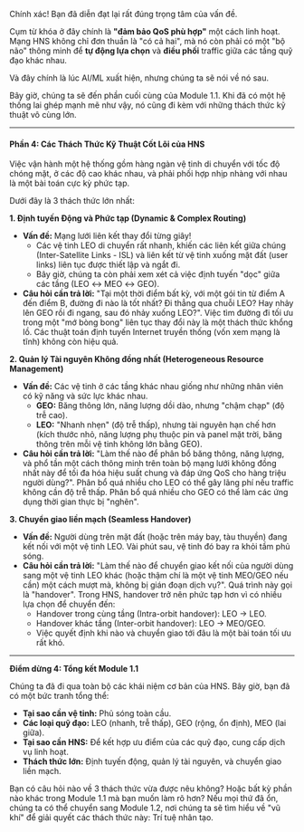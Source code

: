 Chính xác! Bạn đã diễn đạt lại rất đúng trọng tâm của vấn đề.

Cụm từ khóa ở đây chính là **"đảm bảo QoS phù hợp"** một cách linh hoạt. Mạng HNS không chỉ đơn thuần là "có cả hai", mà nó còn phải có một "bộ não" thông minh để **tự động lựa chọn** và **điều phối** traffic giữa các tầng quỹ đạo khác nhau.

Và đây chính là lúc AI/ML xuất hiện, nhưng chúng ta sẽ nói về nó sau.

Bây giờ, chúng ta sẽ đến phần cuối cùng của Module 1.1. Khi đã có một hệ thống lai ghép mạnh mẽ như vậy, nó cũng đi kèm với những thách thức kỹ thuật vô cùng lớn.

---

#### **Phần 4: Các Thách Thức Kỹ Thuật Cốt Lõi của HNS**

Việc vận hành một hệ thống gồm hàng ngàn vệ tinh di chuyển với tốc độ chóng mặt, ở các độ cao khác nhau, và phải phối hợp nhịp nhàng với nhau là một bài toán cực kỳ phức tạp.

Dưới đây là 3 thách thức lớn nhất:

**1. Định tuyến Động và Phức tạp (Dynamic & Complex Routing)**

*   **Vấn đề:** Mạng lưới liên kết thay đổi từng giây!
    *   Các vệ tinh LEO di chuyển rất nhanh, khiến các liên kết giữa chúng (Inter-Satellite Links - ISL) và liên kết từ vệ tinh xuống mặt đất (user links) liên tục được thiết lập và ngắt đi.
    *   Bây giờ, chúng ta còn phải xem xét cả việc định tuyến "dọc" giữa các tầng (LEO ↔ MEO ↔ GEO).
*   **Câu hỏi cần trả lời:** "Tại một thời điểm bất kỳ, với một gói tin từ điểm A đến điểm B, đường đi nào là tốt nhất? Đi thẳng qua chuỗi LEO? Hay nhảy lên GEO rồi đi ngang, sau đó nhảy xuống LEO?". Việc tìm đường đi tối ưu trong một "mớ bòng bong" liên tục thay đổi này là một thách thức khổng lồ. Các thuật toán định tuyến Internet truyền thống (vốn xem mạng là tĩnh) không còn hiệu quả.

**2. Quản lý Tài nguyên Không đồng nhất (Heterogeneous Resource Management)**

*   **Vấn đề:** Các vệ tinh ở các tầng khác nhau giống như những nhân viên có kỹ năng và sức lực khác nhau.
    *   **GEO:** Băng thông lớn, năng lượng dồi dào, nhưng "chậm chạp" (độ trễ cao).
    *   **LEO:** "Nhanh nhẹn" (độ trễ thấp), nhưng tài nguyên hạn chế hơn (kích thước nhỏ, năng lượng phụ thuộc pin và panel mặt trời, băng thông trên mỗi vệ tinh không lớn bằng GEO).
*   **Câu hỏi cần trả lời:** "Làm thế nào để phân bổ băng thông, năng lượng, và phổ tần một cách thông minh trên toàn bộ mạng lưới không đồng nhất này để tối đa hóa hiệu suất chung và đáp ứng QoS cho hàng triệu người dùng?". Phân bổ quá nhiều cho LEO có thể gây lãng phí nếu traffic không cần độ trễ thấp. Phân bổ quá nhiều cho GEO có thể làm các ứng dụng thời gian thực bị "nghẽn".

**3. Chuyển giao liền mạch (Seamless Handover)**

*   **Vấn đề:** Người dùng trên mặt đất (hoặc trên máy bay, tàu thuyền) đang kết nối với một vệ tinh LEO. Vài phút sau, vệ tinh đó bay ra khỏi tầm phủ sóng.
*   **Câu hỏi cần trả lời:** "Làm thế nào để chuyển giao kết nối của người dùng sang một vệ tinh LEO khác (hoặc thậm chí là một vệ tinh MEO/GEO nếu cần) một cách mượt mà, không bị gián đoạn dịch vụ?". Quá trình này gọi là "handover". Trong HNS, handover trở nên phức tạp hơn vì có nhiều lựa chọn để chuyển đến:
    *   Handover trong cùng tầng (Intra-orbit handover): LEO → LEO.
    *   Handover khác tầng (Inter-orbit handover): LEO → MEO/GEO.
    *   Việc quyết định khi nào và chuyển giao tới đâu là một bài toán tối ưu rất khó.

---

**Điểm dừng 4: Tổng kết Module 1.1**

Chúng ta đã đi qua toàn bộ các khái niệm cơ bản của HNS. Bây giờ, bạn đã có một bức tranh tổng thể:

*   **Tại sao cần vệ tinh:** Phủ sóng toàn cầu.
*   **Các loại quỹ đạo:** LEO (nhanh, trễ thấp), GEO (rộng, ổn định), MEO (lai giữa).
*   **Tại sao cần HNS:** Để kết hợp ưu điểm của các quỹ đạo, cung cấp dịch vụ linh hoạt.
*   **Thách thức lớn:** Định tuyến động, quản lý tài nguyên, và chuyển giao liền mạch.

Bạn có câu hỏi nào về 3 thách thức vừa được nêu không? Hoặc bất kỳ phần nào khác trong Module 1.1 mà bạn muốn làm rõ hơn? Nếu mọi thứ đã ổn, chúng ta có thể chuyển sang Module 1.2, nơi chúng ta sẽ tìm hiểu về "vũ khí" để giải quyết các thách thức này: Trí tuệ nhân tạo.
